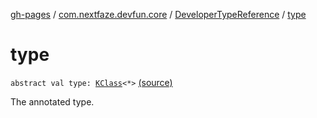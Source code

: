 [gh-pages](../../index.md) / [com.nextfaze.devfun.core](../index.md) / [DeveloperTypeReference](index.md) / [type](./type.md)

# type

`abstract val type: `[`KClass`](https://kotlinlang.org/api/latest/jvm/stdlib/kotlin.reflect/-k-class/index.html)`<*>` [(source)](https://github.com/NextFaze/dev-fun/tree/master/devfun-annotations/src/main/java/com/nextfaze/devfun/core/Definitions.kt#L189)

The annotated type.

